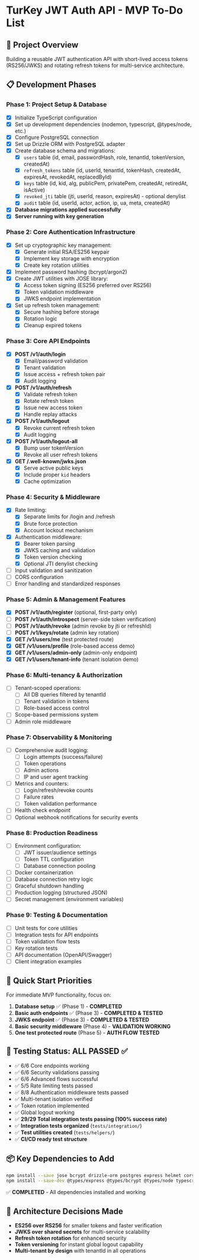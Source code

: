 # TurKey JWT Auth API - MVP To-Do List

## 🎯 Project Overview
Building a reusable JWT authentication API with short-lived access tokens (RS256/JWKS) and rotating refresh tokens for multi-service architecture.

## 📋 Development Phases

### Phase 1: Project Setup & Database
- [x] Initialize TypeScript configuration
- [x] Set up development dependencies (nodemon, typescript, @types/node, etc.)
- [x] Configure PostgreSQL connection
- [x] Set up Drizzle ORM with PostgreSQL adapter
- [x] Create database schema and migrations:
  - [x] `users` table (id, email, passwordHash, role, tenantId, tokenVersion, createdAt)
  - [x] `refresh_tokens` table (id, userId, tenantId, tokenHash, createdAt, expiresAt, revokedAt, replacedById)
  - [x] `keys` table (id, kid, alg, publicPem, privatePem, createdAt, retiredAt, isActive)
  - [x] `revoked_jti` table (jti, userId, reason, expiresAt) - optional denylist
  - [x] `audit` table (id, userId, actor, action, ip, ua, meta, createdAt)
- [x] **Database migrations applied successfully**
- [x] **Server running with key generation**

### Phase 2: Core Authentication Infrastructure
- [x] Set up cryptographic key management:
  - [x] Generate initial RSA/ES256 keypair
  - [x] Implement key storage with encryption
  - [x] Create key rotation utilities
- [x] Implement password hashing (bcrypt/argon2)
- [x] Create JWT utilities with JOSE library:
  - [x] Access token signing (ES256 preferred over RS256)
  - [x] Token validation middleware
  - [x] JWKS endpoint implementation
- [x] Set up refresh token management:
  - [x] Secure hashing before storage
  - [x] Rotation logic
  - [x] Cleanup expired tokens

### Phase 3: Core API Endpoints
- [x] **POST /v1/auth/login**
  - [x] Email/password validation
  - [x] Tenant validation
  - [x] Issue access + refresh token pair
  - [x] Audit logging
- [x] **POST /v1/auth/refresh**
  - [x] Validate refresh token
  - [x] Rotate refresh token
  - [x] Issue new access token
  - [x] Handle replay attacks
- [x] **POST /v1/auth/logout**
  - [x] Revoke current refresh token
  - [x] Audit logging
- [x] **POST /v1/auth/logout-all**
  - [x] Bump user tokenVersion
  - [x] Revoke all user refresh tokens
- [x] **GET /.well-known/jwks.json**
  - [x] Serve active public keys
  - [x] Include proper `kid` headers
  - [x] Cache optimization

### Phase 4: Security & Middleware
- [x] Rate limiting:
  - [x] Separate limits for /login and /refresh
  - [x] Brute force protection
  - [x] Account lockout mechanism
- [x] Authentication middleware:
  - [x] Bearer token parsing
  - [x] JWKS caching and validation
  - [x] Token version checking
  - [x] Optional JTI denylist checking
- [ ] Input validation and sanitization
- [ ] CORS configuration
- [ ] Error handling and standardized responses

### Phase 5: Admin & Management Features
- [x] **POST /v1/auth/register** (optional, first-party only)
- [ ] **POST /v1/auth/introspect** (server-side token verification)
- [ ] **POST /v1/auth/revoke** (admin revoke by jti or refreshId)
- [ ] **POST /v1/keys/rotate** (admin key rotation)
- [x] **GET /v1/users/me** (test protected route)
- [x] **GET /v1/users/profile** (role-based access demo)
- [x] **GET /v1/users/admin-only** (admin-only endpoint)
- [x] **GET /v1/users/tenant-info** (tenant isolation demo)

### Phase 6: Multi-tenancy & Authorization
- [ ] Tenant-scoped operations:
  - [ ] All DB queries filtered by tenantId
  - [ ] Tenant validation in tokens
  - [ ] Role-based access control
- [ ] Scope-based permissions system
- [ ] Admin role middleware

### Phase 7: Observability & Monitoring
- [ ] Comprehensive audit logging:
  - [ ] Login attempts (success/failure)
  - [ ] Token operations
  - [ ] Admin actions
  - [ ] IP and user agent tracking
- [ ] Metrics and counters:
  - [ ] Login/refresh/revoke counts
  - [ ] Failure rates
  - [ ] Token validation performance
- [ ] Health check endpoint
- [ ] Optional webhook notifications for security events

### Phase 8: Production Readiness
- [ ] Environment configuration:
  - [ ] JWT issuer/audience settings
  - [ ] Token TTL configuration
  - [ ] Database connection pooling
- [ ] Docker containerization
- [ ] Database connection retry logic
- [ ] Graceful shutdown handling
- [ ] Production logging (structured JSON)
- [ ] Secret management (environment variables)

### Phase 9: Testing & Documentation
- [ ] Unit tests for core utilities
- [ ] Integration tests for API endpoints
- [ ] Token validation flow tests
- [ ] Key rotation tests
- [ ] API documentation (OpenAPI/Swagger)
- [ ] Client integration examples

## 🚀 Quick Start Priorities

For immediate MVP functionality, focus on:
1. **Database setup** ✅ (Phase 1) - **COMPLETED**
2. **Basic auth endpoints** ✅ (Phase 3) - **COMPLETED & TESTED**
3. **JWKS endpoint** ✅ (Phase 3) - **COMPLETED & TESTED**
4. **Basic security middleware** (Phase 4) - **VALIDATION WORKING**
5. **One test protected route** (Phase 5) - **AUTH FLOW TESTED**

## 🧪 **Testing Status: ALL PASSED** ✅
- ✅ 6/6 Core endpoints working
- ✅ 6/6 Security validations passing  
- ✅ 6/6 Advanced flows successful
- ✅ 5/5 Rate limiting tests passed
- ✅ 8/8 Authentication middleware tests passed
- ✅ Multi-tenant isolation verified
- ✅ Token rotation implemented
- ✅ Global logout working
- ✅ **29/29 Total integration tests passing (100% success rate)**
- ✅ **Integration tests organized** (`tests/integration/`)
- ✅ **Test utilities created** (`tests/helpers/`)
- ✅ **CI/CD ready test structure**

## 📦 Key Dependencies to Add

```bash
npm install --save jose bcrypt drizzle-orm postgres express helmet cors express-rate-limit
npm install --save-dev @types/express @types/bcrypt @types/node typescript nodemon drizzle-kit
```
✅ **COMPLETED** - All dependencies installed and working

## 🔑 Architecture Decisions Made
- **ES256 over RS256** for smaller tokens and faster verification
- **JWKS over shared secrets** for multi-service scalability
- **Refresh token rotation** for enhanced security
- **Token versioning** for instant global logout capability
- **Multi-tenant by design** with tenantId in all operations